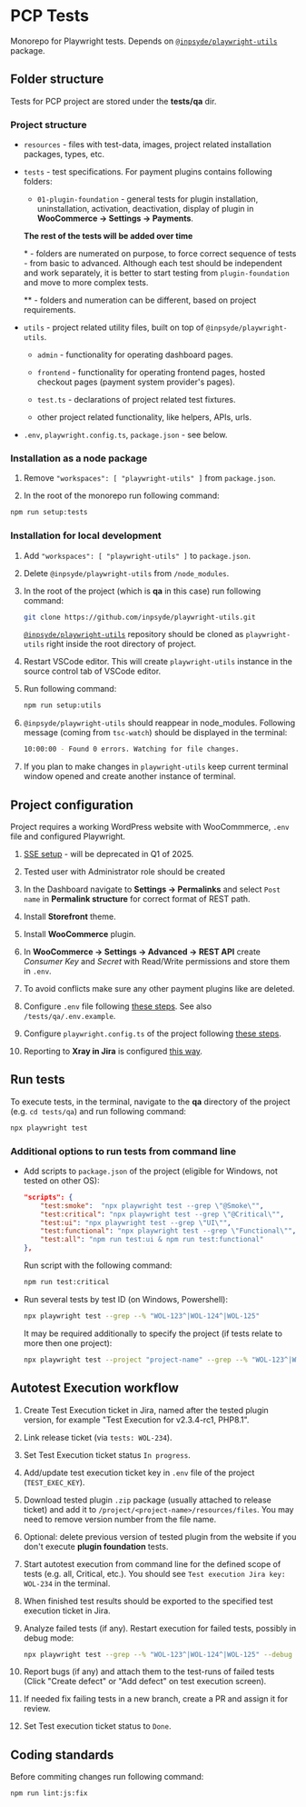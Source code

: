 # PCP Tests

Monorepo for Playwright tests. Depends on [`@inpsyde/playwright-utils`](https://github.com/inpsyde/playwright-utils) package.

## Folder structure

Tests for PCP project are stored under the __tests/qa__ dir.

### Project structure

- `resources` - files with test-data, images, project related installation packages, types, etc.

- `tests` - test specifications. For payment plugins contains following folders:
	
	- `01-plugin-foundation` - general tests for plugin installation, uninstallation, activation, deactivation, display of plugin in __WooCommerce -> Settings -> Payments__.

	__The rest of the tests will be added over time__

	\* - folders are numerated on purpose, to force correct sequence of tests - from basic to advanced. Although each test should be independent and work separately, it is better to start testing from `plugin-foundation` and move to more complex tests.

	\*\* - folders and numeration can be different, based on project requirements.

- `utils` - project related utility files, built on top of `@inpsyde/playwright-utils`.

	- `admin` - functionality for operating dashboard pages.

	- `frontend` - functionality for operating frontend pages, hosted checkout pages (payment system provider's pages).

	- `test.ts` - declarations of project related test fixtures.

	- other project related functionality, like helpers, APIs, urls.

- `.env`, `playwright.config.ts`, `package.json` - see below.

### Installation as a node package

1. Remove `"workspaces": [ "playwright-utils" ]` from `package.json`.

2. In the root of the monorepo run following command:

```bash
npm run setup:tests
```

### Installation for local development

1. Add `"workspaces": [ "playwright-utils" ]` to `package.json`.

2. Delete `@inpsyde/playwright-utils` from `/node_modules`.

3. In the root of the project (which is __qa__ in this case) run following command:

	```bash
	git clone https://github.com/inpsyde/playwright-utils.git
	```

	[`@inpsyde/playwright-utils`](https://github.com/inpsyde/playwright-utils) repository should be cloned as `playwright-utils` right inside the root directory of project.

4. Restart VSCode editor. This will create `playwright-utils` instance in the source control tab of VSCode editor.

5. Run following command:

	```bash
	npm run setup:utils
	```

6. `@inpsyde/playwright-utils` should reappear in node_modules. Following message (coming from `tsc-watch`) should be displayed in the terminal:

	```bash
	10:00:00 - Found 0 errors. Watching for file changes.
	```

7. If you plan to make changes in `playwright-utils` keep current terminal window opened and create another instance of terminal.

## Project configuration

Project requires a working WordPress website with WooCommmerce, `.env` file and configured Playwright.

1. [SSE setup](https://inpsyde.atlassian.net/wiki/spaces/AT/pages/3175907370/Self+Service+WordPress+Environment) - will be deprecated in Q1 of 2025.

2. Tested user with Administrator role should be created
  
2. In the Dashboard navigate to __Settings -> Permalinks__ and select `Post name` in __Permalink structure__ for correct format of REST path.

3. Install __Storefront__ theme.
   
4. Install __WooCommerce__ plugin.

5. In __WooCommerce -> Settings -> Advanced -> REST API__ create _Consumer Key_ and _Secret_ with Read/Write permissions and store them in `.env`.

6. To avoid conflicts make sure any other payment plugins like are deleted.

7. Configure `.env` file following [these steps](https://github.com/inpsyde/playwright-utils?tab=readme-ov-file#env-variables). See also `/tests/qa/.env.example`.

8. Configure `playwright.config.ts` of the project following [these steps](https://github.com/inpsyde/playwright-utils?tab=readme-ov-file#playwright-configuration).

9. Reporting to __Xray in Jira__ is configured [this way](https://github.com/inpsyde/playwright-utils?tab=readme-ov-file#reporting-to-xray-in-jira).

## Run tests

To execute tests, in the terminal, navigate to the __qa__ directory of the project (e.g. `cd tests/qa`) and run following command:

```bash
npx playwright test
```

### Additional options to run tests from command line

- Add scripts to `package.json` of the project (eligible for Windows, not tested on other OS):

	```json
	"scripts": {
		"test:smoke":  "npx playwright test --grep \"@Smoke\"",
		"test:critical": "npx playwright test --grep \"@Critical\"",
		"test:ui": "npx playwright test --grep \"UI\"",
		"test:functional": "npx playwright test --grep \"Functional\"",
		"test:all": "npm run test:ui & npm run test:functional"
	},
	```

	Run script with the following command:

	```bash
	npm run test:critical
	```

- Run several tests by test ID (on Windows, Powershell):

	```bash
	npx playwright test --grep --% "WOL-123^|WOL-124^|WOL-125"
	```

	It may be required additionally to specify the project (if tests relate to more then one project):

	```bash
	npx playwright test --project "project-name" --grep --% "WOL-123^|WOL-124^|WOL-125"
	```

## Autotest Execution workflow

1. Create Test Execution ticket in Jira, named after the tested plugin version, for example "Test Execution for v2.3.4-rc1, PHP8.1".

2. Link release ticket (via `tests: WOL-234`).

3. Set Test Execution ticket status `In progress`.

4. Add/update test execution ticket key in `.env` file of the project (`TEST_EXEC_KEY`).

5. Download tested plugin `.zip` package (usually attached to release ticket) and add it to `/project/<project-name>/resources/files`. You may need to remove version number from the file name.

6. Optional: delete previous version of tested plugin from the website if you don't execute __plugin foundation__ tests.

7. Start autotest execution from command line for the defined scope of tests (e.g. all, Critical, etc.). You should see `Test execution Jira key: WOL-234` in the terminal.

8. When finished test results should be exported to the specified test execution ticket in Jira.

9. Analyze failed tests (if any). Restart execution for failed tests, possibly in debug mode:

	```bash
	npx playwright test --grep --% "WOL-123^|WOL-124^|WOL-125" --debug
	```

10. Report bugs (if any) and attach them to the test-runs of failed tests (Click "Create defect" or "Add defect" on test execution screen).

11. If needed fix failing tests in a new branch, create a PR and assign it for review.

12. Set Test execution ticket status to `Done`.

## Coding standards

Before commiting changes run following command:

```bash
npm run lint:js:fix
```
